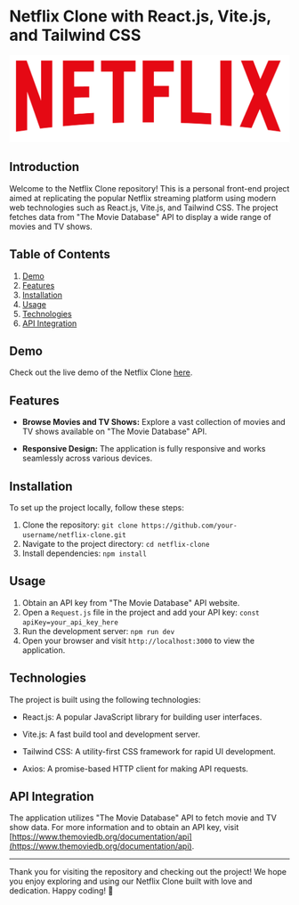 # Netflix Clone with React.js, Vite.js, and Tailwind CSS

<p align="center">
  <img src="https://github.com/AlviSoftwareDev/Netflix-Clone/blob/main/src/assets/netflix-logo.png" alt="Netflix Clone Logo">
</p>

## Introduction

Welcome to the Netflix Clone repository! This is a personal front-end project aimed at replicating the popular Netflix streaming platform using modern web technologies such as React.js, Vite.js, and Tailwind CSS. The project fetches data from "The Movie Database" API to display a wide range of movies and TV shows.

## Table of Contents

1. [Demo](#demo)
2. [Features](#features)
3. [Installation](#installation)
4. [Usage](#usage)
5. [Technologies](#technologies)
6. [API Integration](#api-integration)


## Demo

Check out the live demo of the Netflix Clone [here](https://alvisoftwaredev.github.io/Netflix-Clone/).

## Features

- **Browse Movies and TV Shows:** Explore a vast collection of movies and TV shows available on "The Movie Database" API.

- **Responsive Design:** The application is fully responsive and works seamlessly across various devices.

## Installation

To set up the project locally, follow these steps:

1. Clone the repository: `git clone https://github.com/your-username/netflix-clone.git`
2. Navigate to the project directory: `cd netflix-clone`
3. Install dependencies: `npm install`

## Usage

1. Obtain an API key from "The Movie Database" API website.
2. Open a `Request.js` file in the project and add your API key: `const apiKey=your_api_key_here`
3. Run the development server: `npm run dev`
4. Open your browser and visit `http://localhost:3000` to view the application.

## Technologies

The project is built using the following technologies:

- React.js: A popular JavaScript library for building user interfaces.

- Vite.js: A fast build tool and development server.

- Tailwind CSS: A utility-first CSS framework for rapid UI development.

- Axios: A promise-based HTTP client for making API requests.

## API Integration

The application utilizes "The Movie Database" API to fetch movie and TV show data. For more information and to obtain an API key, visit [https://www.themoviedb.org/documentation/api](https://www.themoviedb.org/documentation/api).


---

Thank you for visiting the repository and checking out the project! We hope you enjoy exploring and using our Netflix Clone built with love and dedication. Happy coding! 🚀
